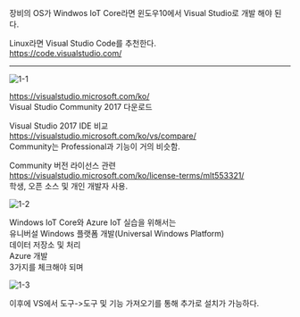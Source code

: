 
장비의 OS가 Windwos IoT Core라면 윈도우10에서 Visual Studio로 개발 해야 된다.

Linux라면 Visual Studio Code를 추천한다. <br> 
https://code.visualstudio.com/

---------

![1-1](https://user-images.githubusercontent.com/6082076/46862320-93127a00-ce4f-11e8-8124-92a486bf8bdb.jpg)

https://visualstudio.microsoft.com/ko/ <br> 
Visual Studio Community 2017 다운로드

Visual Studio 2017 IDE 비교<br> 
https://visualstudio.microsoft.com/ko/vs/compare/ <br> 
Community는 Professional과 기능이 거의 비슷함.

Community 버전 라이선스 관련<br> 
https://visualstudio.microsoft.com/ko/license-terms/mlt553321/ <br> 
학생, 오픈 소스 및 개인 개발자 사용.
<br>

![1-2](https://user-images.githubusercontent.com/6082076/46862322-93ab1080-ce4f-11e8-8037-9973c023296b.png)

Windows IoT Core와 Azure IoT 실습을 위해서는 <br> 
유니버설 Windows 플랫폼 개발(Universal Windows Platform)<br> 
데이터 저장소 및 처리<br> 
Azure 개발<br>
3가지를 체크해야 되며<br> 

![1-3](https://user-images.githubusercontent.com/6082076/46862323-93ab1080-ce4f-11e8-92bd-7994f094eb0e.png)

이후에 VS에서 도구->도구 및 기능 가져오기를 통해 추가로 설치가 가능하다.
